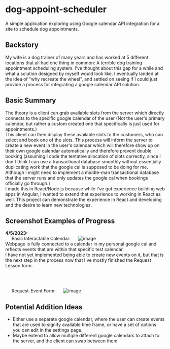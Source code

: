 # dog-appoint-scheduler
A simple application exploring using Google calendar API integration for a site to schedule dog appointments.

## Backstory
My wife is a dog trainer of many years and has worked at 5 different locations that all had one thing in common: A terrible dog training appointment scheduling system. I've thought about this gap for a while and what a solution designed by myself would look like.  I eventually landed at the idea of "why recreate the wheel", and settled on seeing if I could just provide a process for integrating a google calendar API solution.

## Basic Summary
The theory is a client can grab available slots from the server which directly connects to the specific google calendar of the user (Not the user's primary calendar, but rather a custom created one that specifically is just used for appointments.)
<br>
This client can then display these available slots to the customers, who can select and book one of the slots. This process will inform the server to create a new event in the user's calendar which will therefore show up on their own google calendar automatically and therefore prevent double booking (assuming I code the tentative allocation of slots correctly, since I don't think I can use a transactional database smoothly without essentially duplicating work that the google cal is supposed to be doing for me.  Although I might need to implement a middle-man transactional database that the server runs and only updates the google cal when bookings officially go through.)
<br>
I made this in React/Node.js because while I've got experience building web apps in Angular, I wanted to extend that experience to working in React as well. This project can demonstrate the experience in React and developing and the desire to learn new technologies.


## Screenshot Examples of Progress
<b>4/5/2023:</b> <br>
&nbsp;&nbsp;&nbsp;&nbsp; Basic Interactable Calendar:
&nbsp;&nbsp;&nbsp;&nbsp; ![image](https://user-images.githubusercontent.com/6179690/232142969-0177264a-15df-4db7-80e4-eb6c0266daed.png) <br>
Webpage is fully connected to a calendar in my personal google cal and reflects events that are within that specific test calendar. <br>
I have not yet implemented being able to create new events on it, but that is the next step in the process now that I've mostly finished the Request Lesson form.

<br><br>

&nbsp;&nbsp;&nbsp;&nbsp; Request-Event Form:
&nbsp;&nbsp;&nbsp;&nbsp; ![image](https://user-images.githubusercontent.com/6179690/232143026-4eb84f1d-cbd7-402c-905b-2cd1e7622211.png)


## Potential Addition Ideas
- Either use a separate google calendar, where the user can create events that are used to signify available time frame, or have a set of options you can edit in the settings page.
- Maybe extend to allow multiple different google calendars to attach to the server, and the client can swap between them.
